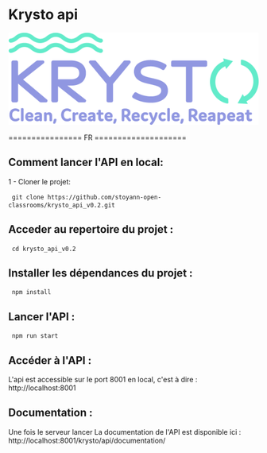 # Krysto api

![Logo de Fisheye](/Images/logo_krysto.png)

================ FR ====================

## Comment lancer l'API en local:

1 - Cloner le projet:

```
 git clone https://github.com/stoyann-open-classrooms/krysto_api_v0.2.git
```

## Acceder au repertoire du projet :

```
 cd krysto_api_v0.2
```

## Installer les dépendances du projet :

```
 npm install
```

## Lancer l'API :

```
 npm run start
```

## Accéder à l'API :

L'api est accessible sur le port 8001 en local, c'est à dire : http://localhost:8001

## Documentation :

Une fois le serveur lancer La documentation de l'API est disponible ici :
http://localhost:8001/krysto/api/documentation/
